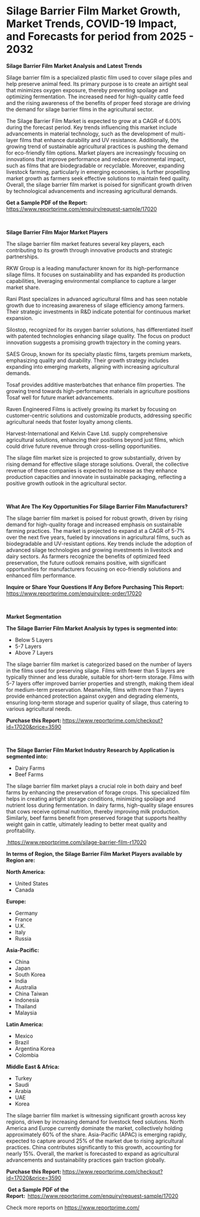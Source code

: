 <p><h1>Silage Barrier Film Market Growth, Market Trends, COVID-19 Impact, and Forecasts for period from 2025 - 2032</h1></p><p><strong>Silage Barrier Film Market Analysis and Latest Trends</strong></p>
<p><p>Silage barrier film is a specialized plastic film used to cover silage piles and help preserve animal feed. Its primary purpose is to create an airtight seal that minimizes oxygen exposure, thereby preventing spoilage and optimizing fermentation. The increased need for high-quality cattle feed and the rising awareness of the benefits of proper feed storage are driving the demand for silage barrier films in the agricultural sector.</p><p>The Silage Barrier Film Market is expected to grow at a CAGR of 6.00% during the forecast period. Key trends influencing this market include advancements in material technology, such as the development of multi-layer films that enhance durability and UV resistance. Additionally, the growing trend of sustainable agricultural practices is pushing the demand for eco-friendly film options. Market players are increasingly focusing on innovations that improve performance and reduce environmental impact, such as films that are biodegradable or recyclable. Moreover, expanding livestock farming, particularly in emerging economies, is further propelling market growth as farmers seek effective solutions to maintain feed quality. Overall, the silage barrier film market is poised for significant growth driven by technological advancements and increasing agricultural demands.</p></p>
<p><strong>Get a Sample PDF of the Report:&nbsp;</strong> <a href="https://www.reportprime.com/enquiry/request-sample/17020?utm_campaign=3510&utm_medium=2&utm_source=Github&utm_content=ia&utm_term=18032025&utm_id=silage-barrier-film">https://www.reportprime.com/enquiry/request-sample/17020</a></p>
<p>&nbsp;</p>
<p><strong>Silage Barrier Film Major Market Players</strong></p>
<p><p>The silage barrier film market features several key players, each contributing to its growth through innovative products and strategic partnerships. </p><p>RKW Group is a leading manufacturer known for its high-performance silage films. It focuses on sustainability and has expanded its production capabilities, leveraging environmental compliance to capture a larger market share. </p><p>Rani Plast specializes in advanced agricultural films and has seen notable growth due to increasing awareness of silage efficiency among farmers. Their strategic investments in R&D indicate potential for continuous market expansion.</p><p>Silostop, recognized for its oxygen barrier solutions, has differentiated itself with patented technologies enhancing silage quality. The focus on product innovation suggests a promising growth trajectory in the coming years.</p><p>SAES Group, known for its specialty plastic films, targets premium markets, emphasizing quality and durability. Their growth strategy includes expanding into emerging markets, aligning with increasing agricultural demands.</p><p>Tosaf provides additive masterbatches that enhance film properties. The growing trend towards high-performance materials in agriculture positions Tosaf well for future market advancements.</p><p>Raven Engineered Films is actively growing its market by focusing on customer-centric solutions and customizable products, addressing specific agricultural needs that foster loyalty among clients.</p><p>Harvest-International and Kelvin Cave Ltd. supply comprehensive agricultural solutions, enhancing their positions beyond just films, which could drive future revenue through cross-selling opportunities.</p><p>The silage film market size is projected to grow substantially, driven by rising demand for effective silage storage solutions. Overall, the collective revenue of these companies is expected to increase as they enhance production capacities and innovate in sustainable packaging, reflecting a positive growth outlook in the agricultural sector.</p></p>
<p>&nbsp;</p>
<p><strong>What Are The Key Opportunities For Silage Barrier Film Manufacturers?</strong></p>
<p><p>The silage barrier film market is poised for robust growth, driven by rising demand for high-quality forage and increased emphasis on sustainable farming practices. The market is projected to expand at a CAGR of 5-7% over the next five years, fueled by innovations in agricultural films, such as biodegradable and UV-resistant options. Key trends include the adoption of advanced silage technologies and growing investments in livestock and dairy sectors. As farmers recognize the benefits of optimized feed preservation, the future outlook remains positive, with significant opportunities for manufacturers focusing on eco-friendly solutions and enhanced film performance.</p></p>
<p><strong>Inquire or Share Your Questions If Any Before Purchasing This Report:</strong> <a href="https://www.reportprime.com/enquiry/pre-order/17020?utm_campaign=3510&utm_medium=2&utm_source=Github&utm_content=ia&utm_term=18032025&utm_id=silage-barrier-film">https://www.reportprime.com/enquiry/pre-order/17020</a></p>
<p>&nbsp;</p>
<p><strong>Market Segmentation</strong></p>
<p><strong>The Silage Barrier Film Market Analysis by types is segmented into:</strong></p>
<p><ul><li>Below 5 Layers</li><li>5-7 Layers</li><li>Above 7 Layers</li></ul></p>
<p><p>The silage barrier film market is categorized based on the number of layers in the films used for preserving silage. Films with fewer than 5 layers are typically thinner and less durable, suitable for short-term storage. Films with 5-7 layers offer improved barrier properties and strength, making them ideal for medium-term preservation. Meanwhile, films with more than 7 layers provide enhanced protection against oxygen and degrading elements, ensuring long-term storage and superior quality of silage, thus catering to various agricultural needs.</p></p>
<p><strong>Purchase this Report:&nbsp;</strong><a href="https://www.reportprime.com/checkout?id=17020&price=3590&utm_campaign=3510&utm_medium=2&utm_source=Github&utm_content=ia&utm_term=18032025&utm_id=silage-barrier-film">https://www.reportprime.com/checkout?id=17020&price=3590</a></p>
<p>&nbsp;</p>
<p><strong>The Silage Barrier Film Market Industry Research by Application is segmented into:</strong></p>
<p><ul><li>Dairy Farms</li><li>Beef Farms</li></ul></p>
<p><p>The silage barrier film market plays a crucial role in both dairy and beef farms by enhancing the preservation of forage crops. This specialized film helps in creating airtight storage conditions, minimizing spoilage and nutrient loss during fermentation. In dairy farms, high-quality silage ensures that cows receive optimal nutrition, thereby improving milk production. Similarly, beef farms benefit from preserved forage that supports healthy weight gain in cattle, ultimately leading to better meat quality and profitability.</p></p>
<p><a href="https://www.reportprime.com/silage-barrier-film-r17020?utm_campaign=3510&utm_medium=2&utm_source=Github&utm_content=ia&utm_term=18032025&utm_id=silage-barrier-film">&nbsp;https://www.reportprime.com/silage-barrier-film-r17020</a></p>
<p><strong>In terms of Region, the Silage Barrier Film Market Players available by Region are:</strong></p>
<p>
    <p> <strong> North America: </strong>
        <ul>
            <li>United States</li>
            <li>Canada</li>
        </ul>
        </p> 
    <p> <strong> Europe: </strong>
        <ul>
            <li>Germany</li>
            <li>France</li>
            <li>U.K.</li>
            <li>Italy</li>
            <li>Russia</li>
        </ul>
        </p> 
    <p> <strong> Asia-Pacific: </strong>
        <ul>
            <li>China</li>
            <li>Japan</li>
            <li>South Korea</li>
            <li>India</li>
            <li>Australia</li>
            <li>China Taiwan</li>
            <li>Indonesia</li>
            <li>Thailand</li>
            <li>Malaysia</li>
        </ul>
        </p> 
    <p> <strong> Latin America: </strong>
        <ul>
            <li>Mexico</li>
            <li>Brazil</li>
            <li>Argentina Korea</li>
            <li>Colombia</li>
        </ul>
        </p> 
    <p> <strong> Middle East & Africa: </strong>
        <ul>
            <li>Turkey</li>
            <li>Saudi</li>
            <li>Arabia</li>
            <li>UAE</li>
            <li>Korea</li>
        </ul>
    </p>
    </p>
<p><p>The silage barrier film market is witnessing significant growth across key regions, driven by increasing demand for livestock feed solutions. North America and Europe currently dominate the market, collectively holding approximately 60% of the share. Asia-Pacific (APAC) is emerging rapidly, expected to capture around 25% of the market due to rising agricultural practices. China contributes significantly to this growth, accounting for nearly 15%. Overall, the market is forecasted to expand as agricultural advancements and sustainability practices gain traction globally.</p></p>
<p><strong>Purchase this Report: </strong><a href="https://www.reportprime.com/checkout?id=17020&price=3590&utm_campaign=3510&utm_medium=2&utm_source=Github&utm_content=ia&utm_term=18032025&utm_id=silage-barrier-film">https://www.reportprime.com/checkout?id=17020&price=3590</a></p>
<p>&nbsp;<strong>Get a Sample PDF of the Report:&nbsp;&nbsp;</strong><a href="https://www.reportprime.com/enquiry/request-sample/17020?utm_campaign=3510&utm_medium=2&utm_source=Github&utm_content=ia&utm_term=18032025&utm_id=silage-barrier-film">https://www.reportprime.com/enquiry/request-sample/17020</a></p>
<p><strong></strong></p>
<p>Check more reports on <a href="https://www.reportprime.com/?utm_campaign=3510&utm_medium=2&utm_source=Github&utm_content=ia&utm_term=18032025&utm_id=silage-barrier-film">https://www.reportprime.com/</a></p>